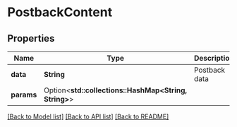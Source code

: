 # PostbackContent

## Properties

Name | Type | Description | Notes
------------ | ------------- | ------------- | -------------
**data** | **String** | Postback data | 
**params** | Option<**std::collections::HashMap<String, String>**> |  | [optional]

[[Back to Model list]](../README.md#documentation-for-models) [[Back to API list]](../README.md#documentation-for-api-endpoints) [[Back to README]](../README.md)


